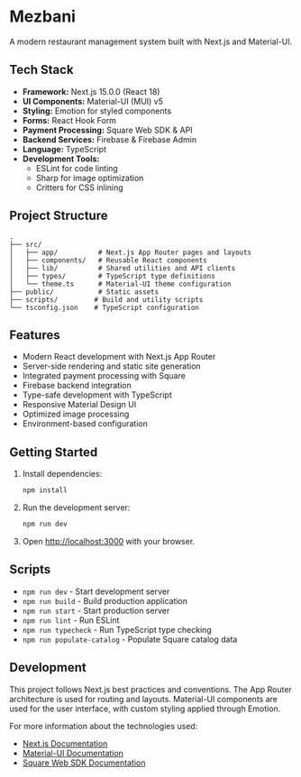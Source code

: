 # Mezbani

A modern restaurant management system built with Next.js and Material-UI.

## Tech Stack

- **Framework:** Next.js 15.0.0 (React 18)
- **UI Components:** Material-UI (MUI) v5
- **Styling:** Emotion for styled components
- **Forms:** React Hook Form
- **Payment Processing:** Square Web SDK & API
- **Backend Services:** Firebase & Firebase Admin
- **Language:** TypeScript
- **Development Tools:**
  - ESLint for code linting
  - Sharp for image optimization
  - Critters for CSS inlining

## Project Structure

```
.
├── src/
│   ├── app/          # Next.js App Router pages and layouts
│   ├── components/   # Reusable React components
│   ├── lib/          # Shared utilities and API clients
│   ├── types/        # TypeScript type definitions
│   └── theme.ts      # Material-UI theme configuration
├── public/           # Static assets
├── scripts/         # Build and utility scripts
└── tsconfig.json    # TypeScript configuration
```

## Features

- Modern React development with Next.js App Router
- Server-side rendering and static site generation
- Integrated payment processing with Square
- Firebase backend integration
- Type-safe development with TypeScript
- Responsive Material Design UI
- Optimized image processing
- Environment-based configuration

## Getting Started

1. Install dependencies:
   ```bash
   npm install
   ```

2. Run the development server:
   ```bash
   npm run dev
   ```

3. Open [http://localhost:3000](http://localhost:3000) with your browser.

## Scripts

- `npm run dev` - Start development server
- `npm run build` - Build production application
- `npm run start` - Start production server
- `npm run lint` - Run ESLint
- `npm run typecheck` - Run TypeScript type checking
- `npm run populate-catalog` - Populate Square catalog data

## Development

This project follows Next.js best practices and conventions. The App Router architecture is used for routing and layouts. Material-UI components are used for the user interface, with custom styling applied through Emotion.

For more information about the technologies used:
- [Next.js Documentation](https://nextjs.org/docs)
- [Material-UI Documentation](https://mui.com/material-ui/)
- [Square Web SDK Documentation](https://developer.squareup.com/docs/web-sdk)
